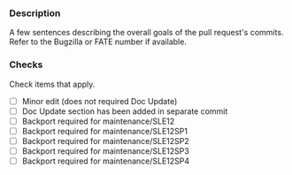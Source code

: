 ### Description
A few sentences describing the overall goals of the pull request's
commits. Refer to the Bugzilla or FATE number if available.

### Checks
Check items that apply.

- [ ] Minor edit (does not required Doc Update)
- [ ] Doc Update section has been added in separate commit
- [ ] Backport required for maintenance/SLE12
- [ ] Backport required for maintenance/SLE12SP1
- [ ] Backport required for maintenance/SLE12SP2
- [ ] Backport required for maintenance/SLE12SP3
- [ ] Backport required for maintenance/SLE12SP4

